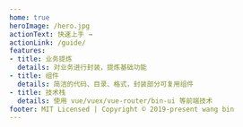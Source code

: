 ```yaml
---
home: true
heroImage: /hero.jpg
actionText: 快速上手 →
actionLink: /guide/
features:
- title: 业务提炼
  details: 对业务进行封装，提炼基础功能
- title: 组件
  details: 简洁的代码、目录、格式，封装部分可复用组件
- title: 技术栈
  details: 使用 vue/vuex/vue-router/bin-ui 等前端技术
footer: MIT Licensed | Copyright © 2019-present wang bin
---
```

